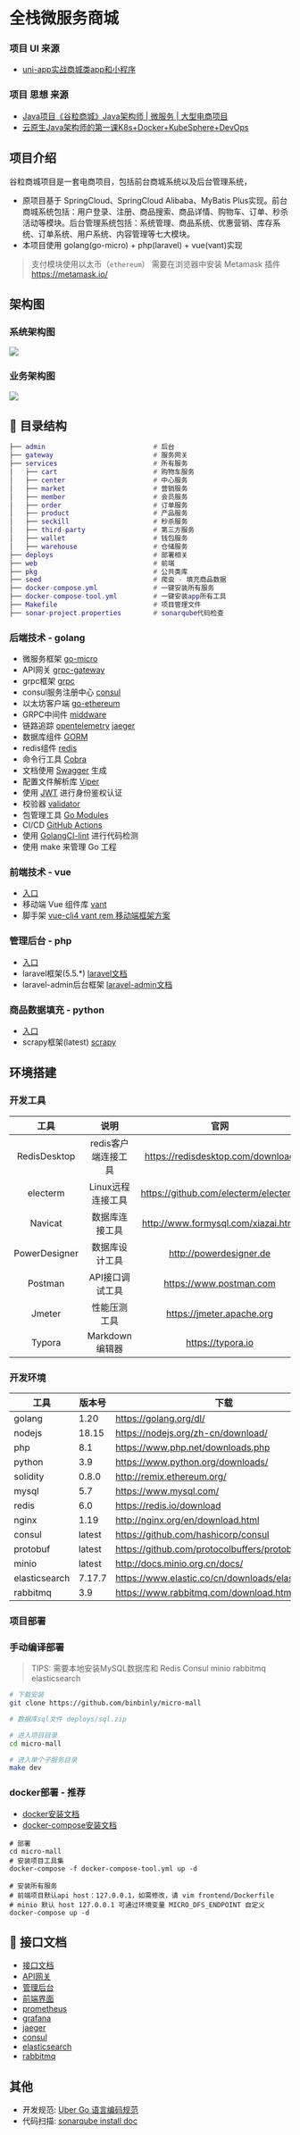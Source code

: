 # 全栈微服务商城

### 项目 UI 来源 
- [uni-app实战商城类app和小程序](https://study.163.com/course/introduction/1209401825.htm)
### 项目 思想 来源 
- [Java项目《谷粒商城》Java架构师 | 微服务 | 大型电商项目](https://www.bilibili.com/video/BV1np4y1C7Yf)
- [云原生Java架构师的第一课K8s+Docker+KubeSphere+DevOps](https://www.bilibili.com/video/BV13Q4y1C7hS)

## 项目介绍

谷粒商城项目是一套电商项目，包括前台商城系统以及后台管理系统，
- 原项目基于 SpringCloud、SpringCloud Alibaba、MyBatis Plus实现。前台商城系统包括：用户登录、注册、商品搜索、商品详情、购物车、订单、秒杀活动等模块。后台管理系统包括：系统管理、商品系统、优惠营销、库存系统、订单系统、用户系统、内容管理等七大模块。
- 本项目使用 golang(go-micro) + php(laravel) + vue(vant)实现

> 支付模块使用以太币（`ethereum`） 需要在浏览器中安装 Metamask 插件 https://metamask.io/

## 架构图

### 系统架构图

![](./assets/static/system.jpg)

### 业务架构图

![](./assets/static/app.png)

## 📗 目录结构

```lua
├── admin                           # 后台
├── gateway                         # 服务网关
├── services                        # 所有服务
│   ├── cart                        # 购物车服务
│   ├── center                      # 中心服务
│   ├── market                      # 营销服务
│   ├── member                      # 会员服务
│   ├── order                       # 订单服务
│   ├── product                     # 产品服务
│   ├── seckill                     # 秒杀服务
│   ├── third-party                 # 第三方服务
│   ├── wallet                      # 钱包服务
│   ├── warehouse                   # 仓储服务
├── deploys                         # 部署相关
├── web                             # 前端
├── pkg                             # 公共类库
├── seed                            # 爬虫 - 填充商品数据
├── docker-compose.yml              # 一键安装所有服务
├── docker-compose-tool.yml         # 一键安装app所有工具
├── Makefile                        # 项目管理文件
├── sonar-project.properties        # sonarqube代码检查
```

### 后端技术 - golang

- 微服务框架 [go-micro](https://github.com/asim/go-micro)
- API网关 [grpc-gateway](https://github.com/grpc-ecosystem/grpc-gateway)
- grpc框架 [grpc](https://google.golang.org/grpc)
- consul服务注册中心 [consul](https://github.com/hashicorp/consul)
- 以太坊客户端 [go-ethereum](https://github.com/ethereum/go-ethereum)
- GRPC中间件 [middware](https://github.com/grpc-ecosystem/go-grpc-middleware) 
- 链路追踪 [opentelemetry](https://github.com/open-telemetry/opentelemetry-go)
  [jaeger](https://github.com/jaegertracing/jaeger)
- 数据库组件 [GORM](https://gorm.io)
- redis组件 [redis](https://github.com/go-redis/redis)
- 命令行工具 [Cobra](https://github.com/spf13/cobra)
- 文档使用 [Swagger](https://swagger.io/) 生成
- 配置文件解析库 [Viper](https://github.com/spf13/viper)
- 使用 [JWT](https://jwt.io/) 进行身份鉴权认证
- 校验器 [validator](https://github.com/envoyproxy/protoc-gen-validate)
- 包管理工具 [Go Modules](https://github.com/golang/go/wiki/Modules)
- CI/CD [GitHub Actions](https://github.com/actions)
- 使用 [GolangCI-lint](https://golangci.com/) 进行代码检测
- 使用 make 来管理 Go 工程

### 前端技术 - vue
- [入口](./web)
- 移动端 Vue 组件库 [vant](https://youzan.github.io/vant/#/zh-CN/)
- 脚手架 [vue-cli4 vant rem 移动端框架方案](https://github.com/sunniejs/vue-h5-template)

### 管理后台 - php
- [入口](./admin)
- laravel框架(5.5.*) [laravel文档](https://learnku.com/docs/laravel/5.5/installation/1282)
- laravel-admin后台框架 [laravel-admin文档](https://laravel-admin.org/)

### 商品数据填充 - python
- [入口](./seed)
- scrapy框架(latest) [scrapy](https://www.osgeo.cn/scrapy/)

## 环境搭建

### 开发工具

|     工具       |        说明         |                      官网                       |
| :-----------: | :-----------------: | :---------------------------------------------: |
| RedisDesktop  | redis客户端连接工具 |        https://redisdesktop.com/download        |
|    electerm   |  Linux远程连接工具  | https://github.com/electerm/electerm            |
|    Navicat    |   数据库连接工具    |       http://www.formysql.com/xiazai.html       |
| PowerDesigner |   数据库设计工具    |             http://powerdesigner.de             |
|    Postman    |   API接口调试工具   |             https://www.postman.com             |
|    Jmeter     |    性能压测工具     |            https://jmeter.apache.org            |
|    Typora     |   Markdown编辑器   |                https://typora.io                |

### 开发环境

| 工具           | 版本号    | 下载                                                           |
| ------------- |--------| ------------------------------------------------------------ |
| golang        | 1.20   | https://golang.org/dl/                                       |
| nodejs        | 18.15  | https://nodejs.org/zh-cn/download/                           |
| php           | 8.1    | https://www.php.net/downloads.php                            |
| python        | 3.9    | https://www.python.org/downloads/                            |
| solidity      | 0.8.0  | http://remix.ethereum.org/                                   |
| mysql         | 5.7    | https://www.mysql.com/                                       |
| redis         | 6.0    | https://redis.io/download                                    |
| nginx         | 1.19   | http://nginx.org/en/download.html                            |
| consul        | latest | https://github.com/hashicorp/consul                          |
| protobuf      | latest | https://github.com/protocolbuffers/protobuf                  |
| minio         | latest | http://docs.minio.org.cn/docs/                               |
| elasticsearch | 7.17.7 | https://www.elastic.co/cn/downloads/elasticsearch            |
| rabbitmq      | 3.9    | https://www.rabbitmq.com/download.html                       |

### 项目部署

### 手动编译部署

>TIPS: 需要本地安装MySQL数据库和 Redis Consul minio rabbitmq elasticsearch

```bash
# 下载安装
git clone https://github.com/binbinly/micro-mall

# 数据库sql文件 deploys/sql.zip

# 进入项目目录
cd micro-mall

# 进入单个子服务目录
make dev 
```

### docker部署 - 推荐
- [docker安装文档](https://docs.docker.com/engine/install/)
- [docker-compose安装文档](https://docs.docker.com/compose/install/)

```shell
# 部署
cd micro-mall
# 安装项目工具集
docker-compose -f docker-compose-tool.yml up -d

# 安装所有服务
# 前端项目默认api host：127.0.0.1，如需修改，请 vim frontend/Dockerfile
# minio 默认 host 127.0.0.1 可通过环境变量 MICRO_DFS_ENDPOINT 自定义
docker-compose up -d
```

## 📝 接口文档

- [接口文档](http://127.0.0.1:9520/swagger/index.html)
- [API网关](http://127.0.0.1:9520)
- [管理后台](http://127.0.0.1:8000)
- [前端界面](http://127.0.0.1)
- [prometheus](http://127.0.0.1:9090)
- [grafana](http://127.0.0.1:3000)
- [jaeger](http://127.0.0.1:16686)
- [consul](http://127.0.0.1:8500)
- [elasticsearch](http://127.0.0.1:9200)
- [rabbitmq](http://127.0.0.1:15672)


## 其他

- 开发规范: [Uber Go 语言编码规范](https://github.com/xxjwxc/uber_go_guide_cn)
- 代码扫描: [sonarqube install doc](https://docs.sonarqube.org/latest/setup/install-server/)